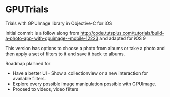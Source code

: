 # GPUTrials
Trials with GPUImage library in Objective-C for iOS

Initial commit is a follow along from http://code.tutsplus.com/tutorials/build-a-photo-app-with-gpuimage--mobile-12223 and adapted for iOS 9

This version has options to choose a photo from albums or take a photo and then apply a set of filters to it and save it back to albums. 

Roadmap planned for
 - Have a better UI - Show a collectionview or a new interaction for available filters.
 - Explore every possible image manipulation possible with GPUImage.
 - Proceed to videos, video filters
